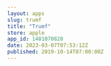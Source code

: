```yaml
---
layout: apps
slug: trumf
title: "Trumf"
store: apple
app_id: 1481070828
date: 2023-03-07T07:53:12Z
published: 2019-10-14T07:00:00Z
---
```

